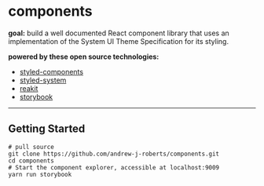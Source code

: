 # components

**goal:** build a well documented React component library that uses an implementation of the System UI Theme Specification for its styling.

**powered by these open source technologies:**

- [styled-components](https://www.styled-components.com/)
- [styled-system](https://styled-system.com/)
- [reakit](https://reakit.io)
- [storybook](https://storybook.js.org/)

---

## Getting Started

```shell
# pull source
git clone https://github.com/andrew-j-roberts/components.git
cd components
# Start the component explorer, accessible at localhost:9009
yarn run storybook
```
